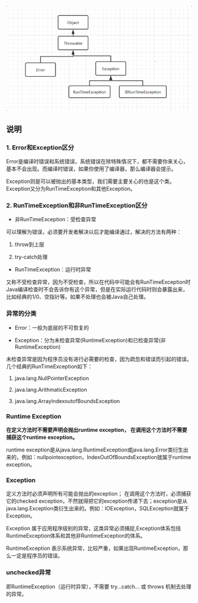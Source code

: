 ![Exception](./images/Exception.png "Exception")

## 说明
### 1. Error和Exception区分
Error是编译时错误和系统错误，系统错误在除特殊情况下，都不需要你来关心，基本不会出现。而编译时错误，如果你使用了编译器，那么编译器会提示。

Exception则是可以被抛出的基本类型，我们需要主要关心的也是这个类。
Exception又分为RunTimeException和其他Exception。

### 2. RunTimeException和非RunTimeException区分
- 非RunTimeException：受检查异常

可以理解为错误，必须要开发者解决以后才能编译通过，解决的方法有两种：

1. throw到上层

2. try-catch处理

- RunTimeException：运行时异常

又称不受检查异常，因为不受检查，所以在代码中可能会有RunTimeException时Java编译检查时不会告诉你有这个异常，但是在实际运行代码时则会暴露出来，比如经典的1/0、空指针等。如果不处理也会被Java自己处理。

### 异常的分类

- Error：一般为底层的不可恢复的

- Exception：分为未检查异常(RuntimeException)和已检查异常(非RuntimeException)

未检查异常是因为程序员没有进行必需要的检查，因为疏忽和错误而引起的错误。几个经典的RunTimeException如下：

1. java.lang.NullPointerException

2. java.lang.ArithmaticException

3. java.lang.ArrayIndexoutofBoundsException

### Runtime Exception
**在定义方法时不需要声明会抛出runtime exception， 在调用这个方法时不需要捕获这个runtime exception。**

runtime exception是从java.lang.RuntimeException或java.lang.Error类衍生出来的，例如：nullpointexception，IndexOutOfBoundsException就属于runtime exception。

### Exception
定义方法时必须声明所有可能会抛出的exception； 在调用这个方法时，必须捕获它的checked exception，不然就得把它的exception传递下去；exception是从java.lang.Exception类衍生出来的。例如：IOException，SQLException就属于Exception。

Exception 属于应用程序级别的异常，这类异常必须捕捉,Exception体系包括RuntimeException体系和其他非RuntimeException的体系。

RuntimeException 表示系统异常，比较严重，如果出现RuntimeException，那么一定是程序员的错误。

### unchecked异常
即RuntimeException（运行时异常），不需要 try…catch… 或 throws 机制去处理的异常。
